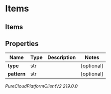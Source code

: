 # Items

## Items

## Properties

|Name | Type | Description | Notes|
|------------ | ------------- | ------------- | -------------|
| **type** | str |  | [optional] |
| **pattern** | str |  | [optional] |



_PureCloudPlatformClientV2 219.0.0_
